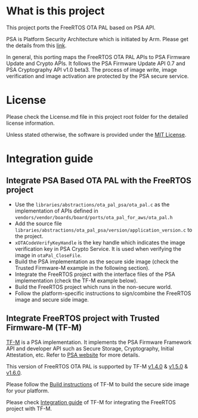 # What is this project

This project ports the FreeRTOS OTA PAL based on PSA API.

PSA is Platform Security Architecture which is initiated by Arm. Please get the details from this [link](https://www.arm.com/why-arm/architecture/platform-security-architecture).

In general, this porting maps the FreeRTOS OTA PAL APIs to PSA Firmware Update and Crypto APIs. It follows the PSA Firmware Update API 0.7 and PSA Cryptography API v1.0 beta3. The process of image write, image verification and image activation are protected by the PSA secure service.

# License

Please check the License.md file in this project root folder for the detailed license information.

Unless stated otherwise, the software is provided under the [MIT License](https://spdx.org/licenses/MIT.html).

# Integration guide

## Integrate PSA Based OTA PAL with the FreeRTOS project

- Use the `libraries/abstractions/ota_pal_psa/ota_pal.c` as the implementation of APIs defined in `vendors/vendor/boards/board/ports/ota_pal_for_aws/ota_pal.h`
- Add the source file `libraries/abstractions/ota_pal_psa/version/application_version.c` to the project.
- `xOTACodeVerifyKeyHandle` is the key handle which indicates the image verification key in PSA Crypto Service. It is used when verifying the image in `otaPal_CloseFile`.
- Build the PSA implementation as the secure side image (check the Trusted Firmware-M example in the following section).
- Integrate the FreeRTOS project with the interface files of the PSA implementation (check the TF-M example below).
- Build the FreeRTOS project which runs in the non-secure world.
- Follow the platform-specific instructions to sign/combine the FreeRTOS image and secure side image.

## Integrate FreeRTOS project with Trusted Firmware-M (TF-M)

[TF-M](https://git.trustedfirmware.org/TF-M/trusted-firmware-m.git/) is a PSA implementation. It implements the PSA Firmware Framework API and developer API such as Secure Storage, Cryptography, Initial Attestation, etc. Refer to [PSA website](https://developer.arm.com/architectures/security-architectures/platform-security-architecture) for more details.

This version of FreeRTOS OTA PAL is supported by TF-M [v1.4.0](https://git.trustedfirmware.org/TF-M/trusted-firmware-m.git/tag/?h=TF-Mv1.4.0) & [v1.5.0](https://git.trustedfirmware.org/TF-M/trusted-firmware-m.git/tag/?h=TF-Mv1.5.0) & [v1.6.0](https://git.trustedfirmware.org/TF-M/trusted-firmware-m.git/tag/?h=TF-Mv1.6.0).

Please follow the [Build instructions](https://tf-m-user-guide.trustedfirmware.org/docs/technical_references/instructions/tfm_build_instruction.html) of TF-M to build the secure side image for your platform.

Please check [Integration guide](https://tf-m-user-guide.trustedfirmware.org/docs/integration_guide/tfm_integration_guide.html) of TF-M for integrating the FreeRTOS project with TF-M.

